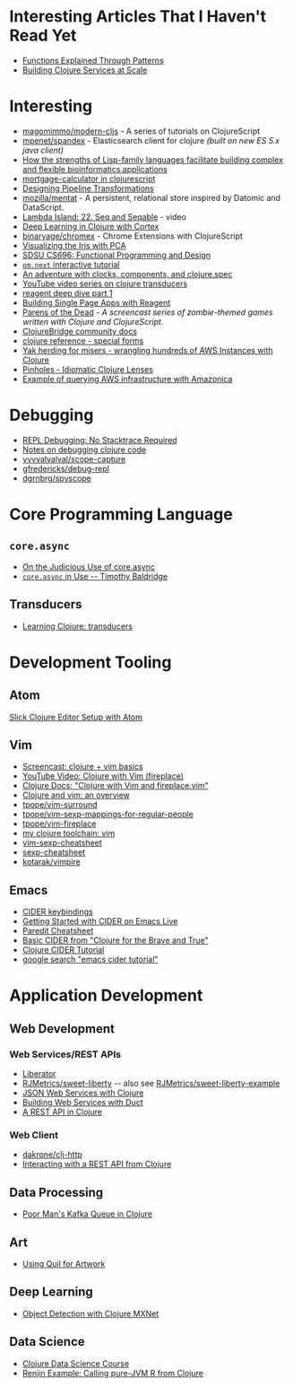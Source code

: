 # Interesting Articles That I Haven't Read Yet

* [Functions Explained Through Patterns](http://blog.josephwilk.net/clojure/functions-explained-through-patterns.html)
* [Building Clojure Services at Scale](http://blog.josephwilk.net/clojure/building-clojure-services-at-scale.html)

# Interesting

* [magomimmo/modern-cljs](https://github.com/magomimmo/modern-cljs) - A series of tutorials on ClojureScript
* [mpenet/spandex](https://github.com/mpenet/spandex) - Elasticsearch client for clojure _(built on new ES 5.x java client)_
* [How the strengths of Lisp-family languages facilitate building complex and flexible bioinformatics applications](http://bib.oxfordjournals.org/content/early/2016/12/31/bib.bbw130.full)
* [mortgage-calculator in clojurescript](https://github.com/rahulpilani/mort-calc)
* [Designing Pipeline Transformations](https://8thlight.com/blog/damon-kelley/2016/12/07/designing-for-pipeline-transformations.html)
* [mozilla/mentat](https://github.com/mozilla/mentat/tree/master) - A persistent, relational store inspired by Datomic and DataScript.
* [Lambda Island: 22. Seq and Seqable](https://lambdaisland.com/episodes/clojure-seq-seqable) - video
* [Deep Learning in Clojure with Cortex](http://gigasquidsoftware.com/blog/2016/12/27/deep-learning-in-clojure-with-cortex/)
* [binaryage/chromex](https://github.com/binaryage/chromex) - Chrome Extensions with ClojureScript
* [Visualizing the Iris with PCA](https://gist.github.com/hswick/83f338107a9fb72082a0131e147b35ed)
* [SDSU CS696: Functional Programming and Design](http://www.eli.sdsu.edu/courses/fall15/cs696/notes/index.html)
* [`om.next` interactive tutorial](http://read.klipse.tech/om-next-interactive-tutorial/)
* [An adventure with clocks, components, and clojure.spec](http://spootnik.org/entries/2017/01/09_an-adventure-with-clocks-component-and.html)
* [YouTube video series on clojure transducers](https://www.youtube.com/watch?v=WkHdqg_DBBs&list=PLhi8pL3xn1OTfhjnIHmokYjKzLSBtYu8-)
* [reagent deep dive part 1](https://timothypratley.blogspot.ca/2017/01/reagent-deep-dive-part-1.html)
* [Building Single Page Apps with Reagent](https://yogthos.net/posts/2014-07-15-Building-Single-Page-Apps-with-Reagent.html)
* [Parens of the Dead](http://www.parens-of-the-dead.com/) - _A screencast series of zombie-themed games
written with Clojure and ClojureScript._
* [ClojureBridge community docs](https://clojurebridge.github.io/community-docs)
* [clojure reference - special forms](https://clojure.org/references/special_forms)
* [Yak herding for misers - wrangling hundreds of AWS Instances with Clojure](http://blog.podsnap.com/yakherd.html)
* [Pinholes - Idiomatic Clojure Lenses](http://blog.podsnap.com/pinhole.html)
* [Example of querying AWS infrastructure with Amazonica](https://gist.github.com/alandipert/d2cb38ee869448182c4b)

# Debugging

* [REPL Debugging: No Stacktrace Required](http://blog.cognitect.com/blog/2017/6/5/repl-debugging-no-stacktrace-required)
* [Notes on debugging clojure code](https://eli.thegreenplace.net/2017/notes-on-debugging-clojure-code/)
* [vvvvalvalval/scope-capture](https://github.com/vvvvalvalval/scope-capture)
* [gfredericks/debug-repl](https://github.com/gfredericks/debug-repl)
* [dgrnbrg/spyscope](https://github.com/dgrnbrg/spyscope)

# Core Programming Language

## `core.async`

* [On the Judicious Use of core.async](http://realworldclojure.com/on-the-judicious-use-of-core.async/)
* [`core.async` in Use -- Timothy Baldridge](https://www.youtube.com/watch?v=096pIlA3GDo)

## Transducers

* [Learning Clojure: transducers](https://blog.frankel.ch/learning-clojure/6/)

# Development Tooling

## Atom

[Slick Clojure Editor Setup with Atom](https://medium.com/@jacekschae/slick-clojure-editor-setup-with-atom-a3c1b528b722)

## Vim

* [Screencast: clojure + vim basics](https://hashrocket.com/blog/posts/screencast-clojure-and-vim-basics)
* [YouTube Video: Clojure with Vim (fireplace)](https://www.youtube.com/watch?v=LiA56W3V3_w)
* [Clojure Docs: "Clojure with Vim and fireplace.vim"](http://clojure-doc.org/articles/tutorials/vim_fireplace.html)
* [Clojure and vim: an overview](https://juxt.pro/blog/posts/vim-1.html)
* [tpope/vim-surround](https://github.com/tpope/vim-surround)
* [tpope/vim-sexp-mappings-for-regular-people](https://github.com/tpope/vim-sexp-mappings-for-regular-people)
* [tpope/vim-fireplace](https://github.com/tpope/vim-fireplace)
* [my clojure toolchain: vim](https://blog.venanti.us/clojure-vim/)
* [vim-sexp-cheatsheet](https://gist.github.com/indraniel/fc3b89058f6542b559d73dbc2590c5d4)
* [sexp-cheatsheet](https://gist.github.com/indraniel/0fb3642943a2b183ccdbf84f63cf9f91)
* [kotarak/vimpire](https://github.com/kotarak/vimpire)

## Emacs

* [CIDER keybindings](https://cider.readthedocs.io/en/latest/interactive_programming/)
* [Getting Started with CIDER on Emacs Live](http://jr0cket.co.uk/2015/01/getting-started-with-cider-repl-for-clojure-on-emacs-live.html)
* [Paredit Cheatsheet](https://github.com/georgek/paredit-cheatsheet)
* [Basic CIDER from "Clojure for the Brave and True"](https://www.braveclojure.com/basic-emacs/)
* [Clojure CIDER Tutorial](http://xahlee.info/clojure/clojure_emacs_cider.html)
* [google search "emacs cider tutorial"](https://www.google.com/search?&q=emacs+cider+tutorial&oq=emacs+cider)

# Application Development

## Web Development

### Web Services/REST APIs

* [Liberator](https://clojure-liberator.github.io/liberator/)
* [RJMetrics/sweet-liberty](https://github.com/RJMetrics/sweet-liberty) -- also see [RJMetrics/sweet-liberty-example](https://github.com/RJMetrics/sweet-liberty-example)
* [JSON Web Services with Clojure](http://udayv.com/clojure/2014/08/19/json-web-services-with-clojure/)
* [Building Web Services with Duct](https://www.booleanknot.com/blog/2017/05/29/building-web-services-with-duct.html)
* [A REST API in Clojure](https://blog.interlinked.org/programming/clojure_rest.html)

### Web Client

* [dakrone/clj-http](https://github.com/dakrone/clj-http)
* [Interacting with a REST API from Clojure](https://stackoverflow.com/questions/12887307/interacting-with-a-rest-api-from-clojure)


## Data Processing

* [Poor Man's Kafka Queue in Clojure](https://dataissexy.wordpress.com/2018/11/05/too-small-to-kafka-but-too-big-to-wait-really-simple-streaming-in-clojure-queues-pubsub-activemq-rabbitmq/)

## Art

* [Using Quil for Artwork](http://www.tylerlhobbs.com/writings/using-quil-for-artwork)

## Deep Learning

* [Object Detection with Clojure MXNet](http://gigasquidsoftware.com/blog/2019/01/19/object-detection-with-clojure-mxnet/)

## Data Science

* [Clojure Data Science Course](https://clojure-data-science-course.github.io/)
* [Renjin Example: Calling pure-JVM R from Clojure](http://viewer.gorilla-repl.org/view.html?source=github&user=clojure-data-science-course&repo=examples&path=src/examples/renjin.clj)
